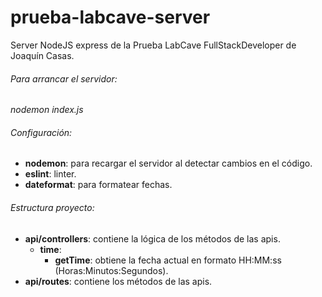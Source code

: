 # prueba-labcave-server
Server NodeJS express de la Prueba LabCave FullStackDeveloper de Joaqu&iacute;n Casas.

###### Para arrancar el servidor:
*nodemon index.js*

###### Configuración:
- **nodemon**: para recargar el servidor al detectar cambios en el c&oacute;digo.
- **eslint**: linter.
- **dateformat**: para formatear fechas.

###### Estructura proyecto:
- **api/controllers**: contiene la l&oacute;gica de los m&eacute;todos de las apis.
  + **time**:
    + **getTime**: obtiene la fecha actual en formato HH:MM:ss (Horas:Minutos:Segundos).
- **api/routes**: contiene los m&eacute;todos de las apis.
